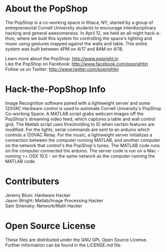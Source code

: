 About the PopShop
=================

The PopShop is a co-working space in Ithaca, NY, started by a group of entrepreneurial Cornell University students to encourage interdisciplinary hacking and general awesomeness.  In April 12, we held an all-night hack-a-thon, where we built this system for controlling the space's lighting and music using gestures mapped against the walls and table.  This entire system was built between 4PM on 4/17 and 8AM on 4/18.

Learn more about the PopShop:	http://www.popright.in  
Like the PopShop on Facebook:	http://www.facebook.com/poprightin  
Follow us on Twitter:			http://www.twitter.com/poprightin

Hack-the-PopShop Info
=====================

Image Recognition software paired with a lightweight server and some 120VAC Hardware control is used to automate Cornell University's PopShop Co-working Space.  A MATLAB script grabs webcam images off the PopShop's streaming video feed, which captures a table and wall control grid.  The Matlab script uses thresholding to ID when certain features are modified.  For the lights, serial commands are sent to an arduino which controls a 120VAC Relay.  For the music, a lightweight server initializes a connection between the computer running MATLAB, and another computer on the network that control's the PopShop's tunes. The MATLAB code runs on the computer connected the arduino. The server code is run on a Mac - running >= OSX 10.5 - on the same network as the computer running the MATLAB code.

Contributers
============

Jeremy Blum:	Hardware Hacker  
Jason Wright:	Matlab/Image Processing Hacker  
Sam Sinensky:	Network/Math Hacker

Open Source License
===================

These files are distributed under the GNU GPL Open Source License. Further information can be found in the LICENSE.md file.